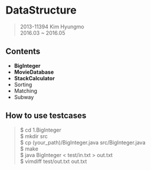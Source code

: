 DataStructure
===
> 2013-11394 Kim Hyungmo  
> 2016.03 ~ 2016.05

## Contents
* **BigInteger**
* **MovieDatabase**
* **StackCalculator**
* Sorting
* Matching
* Subway

## How to use testcases
> $ cd 1.BigInteger  
> $ mkdir src  
> $ cp (your\_path)/BigInteger.java src/BigInteger.java  
> $ make  
> $ java BigInteger < test/in.txt > out.txt  
> $ vimdiff test/out.txt out.txt
